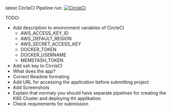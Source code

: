 latest CircleCI Pipeline run: [![CircleCI](https://circleci.com/gh/PhilippSoeder/udacity-project-5-capstone/tree/master.svg?style=svg)](https://circleci.com/gh/PhilippSoeder/udacity-project-5-capstone/tree/master)

TODO:
* Add description to environment variables of CircleCI
  * AWS_ACCESS_KEY_ID
  * AWS_DEFAULT_REGION
  * AWS_SECRET_ACCESS_KEY
  * DOCKER_TOKEN
  * DOCKER_USERNAME
  * MEMSTASH_TOKEN
* Add ssh key to CircleCI
* What does the app?
* Correct Readme formating
* Add URL for accessing the application before submitting project
* Add Screenshots
* Explain that normaly you should have separate pipelines for creating the K8S Cluster and deploying tht applikation
* Check requirements for submission